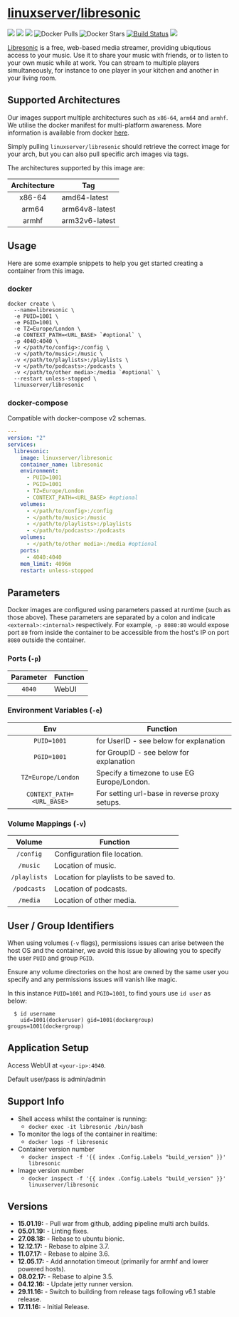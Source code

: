 # [linuxserver/libresonic](https://github.com/linuxserver/docker-libresonic)

[![](https://img.shields.io/discord/354974912613449730.svg?logo=discord&label=LSIO%20Discord&style=flat-square)](https://discord.gg/YWrKVTn)
[![](https://images.microbadger.com/badges/version/linuxserver/libresonic.svg)](https://microbadger.com/images/linuxserver/libresonic "Get your own version badge on microbadger.com")
[![](https://images.microbadger.com/badges/image/linuxserver/libresonic.svg)](https://microbadger.com/images/linuxserver/libresonic "Get your own version badge on microbadger.com")
![Docker Pulls](https://img.shields.io/docker/pulls/linuxserver/libresonic.svg)
![Docker Stars](https://img.shields.io/docker/stars/linuxserver/libresonic.svg)
[![Build Status](https://ci.linuxserver.io/buildStatus/icon?job=Docker-Pipeline-Builders/docker-libresonic/master)](https://ci.linuxserver.io/job/Docker-Pipeline-Builders/job/docker-libresonic/job/master/)
[![](https://lsio-ci.ams3.digitaloceanspaces.com/linuxserver/libresonic/latest/badge.svg)](https://lsio-ci.ams3.digitaloceanspaces.com/linuxserver/libresonic/latest/index.html)

[Libresonic](https://github.com/Libresonic/libresonic) is a free, web-based media streamer, providing ubiqutious access to your music. Use it to share your music with friends, or to listen to your own music while at work. You can stream to multiple players simultaneously, for instance to one player in your kitchen and another in your living room.

## Supported Architectures

Our images support multiple architectures such as `x86-64`, `arm64` and `armhf`. We utilise the docker manifest for multi-platform awareness. More information is available from docker [here](https://github.com/docker/distribution/blob/master/docs/spec/manifest-v2-2.md#manifest-list). 

Simply pulling `linuxserver/libresonic` should retrieve the correct image for your arch, but you can also pull specific arch images via tags.

The architectures supported by this image are:

| Architecture | Tag |
| :----: | --- |
| x86-64 | amd64-latest |
| arm64 | arm64v8-latest |
| armhf | arm32v6-latest |


## Usage

Here are some example snippets to help you get started creating a container from this image.

### docker

```
docker create \
  --name=libresonic \
  -e PUID=1001 \
  -e PGID=1001 \
  -e TZ=Europe/London \
  -e CONTEXT_PATH=<URL_BASE> `#optional` \
  -p 4040:4040 \
  -v </path/to/config>:/config \
  -v </path/to/music>:/music \
  -v </path/to/playlists>:/playlists \
  -v </path/to/podcasts>:/podcasts \
  -v </path/to/other media>:/media `#optional` \
  --restart unless-stopped \
  linuxserver/libresonic
```


### docker-compose

Compatible with docker-compose v2 schemas.

```yaml
---
version: "2"
services:
  libresonic:
    image: linuxserver/libresonic
    container_name: libresonic
    environment:
      - PUID=1001
      - PGID=1001
      - TZ=Europe/London
      - CONTEXT_PATH=<URL_BASE> #optional
    volumes:
      - </path/to/config>:/config
      - </path/to/music>:/music
      - </path/to/playlists>:/playlists
      - </path/to/podcasts>:/podcasts
    volumes:
      - </path/to/other media>:/media #optional
    ports:
      - 4040:4040
    mem_limit: 4096m
    restart: unless-stopped
```

## Parameters

Docker images are configured using parameters passed at runtime (such as those above). These parameters are separated by a colon and indicate `<external>:<internal>` respectively. For example, `-p 8080:80` would expose port `80` from inside the container to be accessible from the host's IP on port `8080` outside the container.

### Ports (`-p`)

| Parameter | Function |
| :----: | --- |
| `4040` | WebUI |


### Environment Variables (`-e`)

| Env | Function |
| :----: | --- |
| `PUID=1001` | for UserID - see below for explanation |
| `PGID=1001` | for GroupID - see below for explanation |
| `TZ=Europe/London` | Specify a timezone to use EG Europe/London. |
| `CONTEXT_PATH=<URL_BASE>` | For setting url-base in reverse proxy setups. |

### Volume Mappings (`-v`)

| Volume | Function |
| :----: | --- |
| `/config` | Configuration file location. |
| `/music` | Location of music. |
| `/playlists` | Location for playlists to be saved to. |
| `/podcasts` | Location of podcasts. |
| `/media` | Location of other media. |



## User / Group Identifiers

When using volumes (`-v` flags), permissions issues can arise between the host OS and the container, we avoid this issue by allowing you to specify the user `PUID` and group `PGID`.

Ensure any volume directories on the host are owned by the same user you specify and any permissions issues will vanish like magic.

In this instance `PUID=1001` and `PGID=1001`, to find yours use `id user` as below:

```
  $ id username
    uid=1001(dockeruser) gid=1001(dockergroup) groups=1001(dockergroup)
```

## Application Setup

Access WebUI at `<your-ip>:4040`.

Default user/pass is admin/admin



## Support Info

* Shell access whilst the container is running: 
  * `docker exec -it libresonic /bin/bash`
* To monitor the logs of the container in realtime: 
  * `docker logs -f libresonic`
* Container version number 
  * `docker inspect -f '{{ index .Config.Labels "build_version" }}' libresonic`
* Image version number
  * `docker inspect -f '{{ index .Config.Labels "build_version" }}' linuxserver/libresonic`

## Versions

* **15.01.19:** - Pull war from github, adding pipeline multi arch builds.
* **05.01.19:** - Linting fixes.
* **27.08.18:** - Rebase to ubuntu bionic.
* **12.12.17:** - Rebase to alpine 3.7.
* **11.07.17:** - Rebase to alpine 3.6.
* **12.05.17:** - Add annotation timeout (primarily for armhf and lower powered hosts).
* **08.02.17:** - Rebase to alpine 3.5.
* **04.12.16:** - Update jetty runner version.
* **29.11.16:** - Switch to building from release tags following v6.1 stable release.
* **17.11.16:** - Initial Release.
